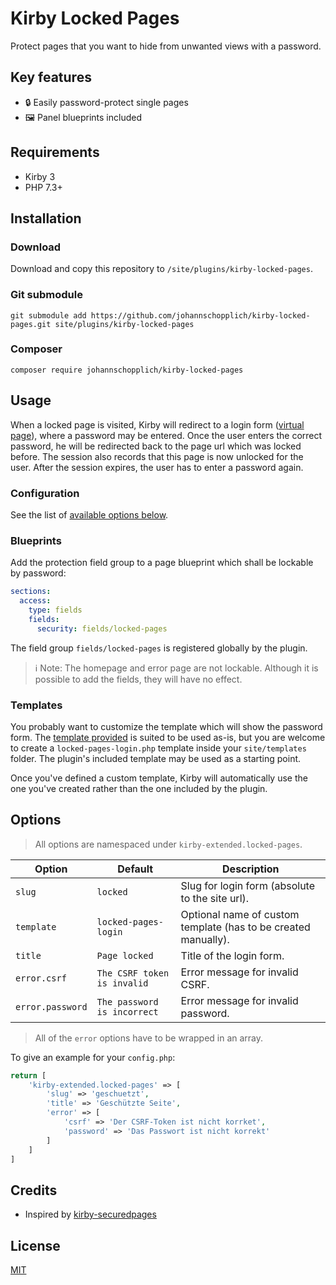 # Kirby Locked Pages

Protect pages that you want to hide from unwanted views with a password.

## Key features

- 🔒 Easily password-protect single pages
- 🖼 Panel blueprints included

## Requirements

- Kirby 3
- PHP 7.3+

## Installation

### Download

Download and copy this repository to `/site/plugins/kirby-locked-pages`.

### Git submodule

```
git submodule add https://github.com/johannschopplich/kirby-locked-pages.git site/plugins/kirby-locked-pages
```

### Composer

```
composer require johannschopplich/kirby-locked-pages
```

## Usage

When a locked page is visited, Kirby will redirect to a login form ([virtual page](https://getkirby.com/docs/guide/virtual-pages)), where a password may be entered. Once the user enters the correct password, he will be redirected back to the page url which was locked before. The session also records that this page is now unlocked for the user. After the session expires, the user has to enter a password again.

### Configuration

See the list of [available options below](#options).

### Blueprints

Add the protection field group to a page blueprint which shall be lockable by password:

```yml
sections:
  access:
    type: fields
    fields:
      security: fields/locked-pages
```

The field group `fields/locked-pages` is registered globally by the plugin.

> ℹ️ Note: The homepage and error page are not lockable. Although it is possible to add the fields, they will have no effect.

### Templates

You probably want to customize the template which will show the password form. The [template provided](templates/locked-pages-login.php) is suited to be used as-is, but you are welcome to create a `locked-pages-login.php` template inside your `site/templates` folder. The plugin's included template may be used as a starting point.

Once you've defined a custom template, Kirby will automatically use the one you've created rather than the one included by the plugin.

## Options

> All options are namespaced under `kirby-extended.locked-pages`.

| Option | Default | Description |
| --- | --- | --- |
| `slug` | `locked` | Slug for login form (absolute to the site url). |
| `template` | `locked-pages-login` | Optional name of custom template (has to be created manually). |
| `title` | `Page locked` | Title of the login form. |
| `error.csrf` | `The CSRF token is invalid` | Error message for invalid CSRF. |
| `error.password` | `The password is incorrect` | Error message for invalid password. |

> All of the `error` options have to be wrapped in an array.

To give an example for your `config.php`:

```php
return [
    'kirby-extended.locked-pages' => [
        'slug' => 'geschuetzt',
        'title' => 'Geschützte Seite',
        'error' => [
            'csrf' => 'Der CSRF-Token ist nicht korrket',
            'password' => 'Das Passwort ist nicht korrekt'
        ]
    ]
]
```

## Credits

- Inspired by [kirby-securedpages](https://github.com/kerli81/kirby-securedpages)

## License

[MIT](https://opensource.org/licenses/MIT)
